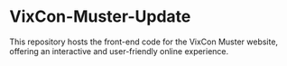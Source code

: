 # VixCon-Muster-Update
This repository hosts the front-end code for the VixCon Muster website, offering an interactive and user-friendly online experience.
